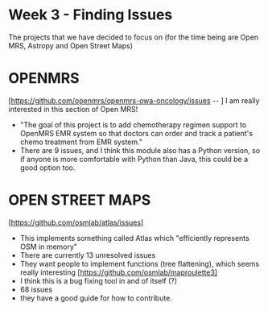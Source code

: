 ---
---
# Week 3 - Finding Issues 

The projects that we have decided to focus on (for the time being are Open MRS, Astropy and Open Street Maps)

# OPENMRS 

[https://github.com/openmrs/openmrs-owa-oncology/issues -- ]
I am really interested in this section of Open MRS!
- "The goal of this project is to add chemotherapy regimen support to OpenMRS EMR system so that doctors can order and track a patient's chemo treatment from EMR system."
- There are 9 issues, and I think this module also has a Python version, so if anyone is more comfortable with Python than Java, this could be a good option too.

# OPEN STREET MAPS 
[https://github.com/osmlab/atlas/issues]
- This implements something called Atlas which "efficiently represents OSM in memory"
- There are currently 13 unresolved issues
- They want people to implement functions (tree flattening), which seems really interesting 
[https://github.com/osmlab/maproulette3]
- I think this is a bug fixing tool in and of itself (?)
- 68 issues 
- they have a good guide for how to contribute.
